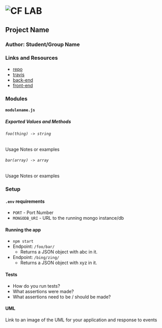 # ![CF](http://i.imgur.com/7v5ASc8.png) LAB

## Project Name

### Author: Student/Group Name

### Links and Resources

- [repo](http://xyz.com)
- [travis](http://xyz.com)
- [back-end](https://codesandbox.io/s/ol0vovwx8q)
- [front-end](https://ol0vovwx8q.codesandbox.io/)

### Modules

#### `modulename.js`

##### Exported Values and Methods

###### `foo(thing) -> string`

Usage Notes or examples

###### `bar(array) -> array`

Usage Notes or examples

### Setup

#### `.env` requirements

- `PORT` - Port Number
- `MONGODB_URI` - URL to the running mongo instance/db

#### Running the app

- `npm start`
- Endpoint: `/foo/bar/`
  - Returns a JSON object with abc in it.
- Endpoint: `/bing/zing/`
  - Returns a JSON object with xyz in it.

#### Tests

- How do you run tests?
- What assertions were made?
- What assertions need to be / should be made?

#### UML

Link to an image of the UML for your application and response to events
